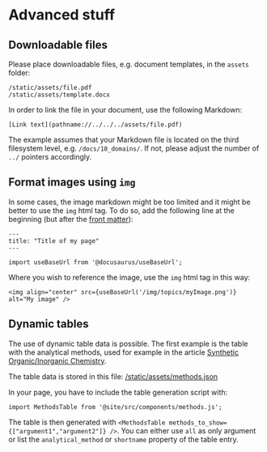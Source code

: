 # Advanced stuff

## Downloadable files

Please place downloadable files, e.g. document templates, in the `assets` folder:
```
/static/assets/file.pdf
/static/assets/template.docx
```

In order to link the file in your document, use the following Markdown:

```
[Link text](pathname://../../../assets/file.pdf)
```

The example assumes that your Markdown file is located on the third filesystem level, e.g. `/docs/10_domains/`. If not, please adjust the number of `../` pointers accordingly.


## Format images using `img`

In some cases, the image markdown might be too limited and it might be better to use the `img` html tag. To do so, add the following line at the beginning (but after the [front matter](https://docusaurus.io/docs/create-doc#doc-front-matter)):

```
---
title: "Title of my page"
---

import useBaseUrl from '@docusaurus/useBaseUrl';
```

Where you wish to reference the image, use the `img` html tag in this way:

```
<img align="center" src={useBaseUrl('/img/topics/myImage.png')} alt="My image" />
```


## Dynamic tables

The use of dynamic table data is possible. The first example is the table with the analytical methods, used for example in the article [Synthetic Organic/Inorganic Chemistry](../docs/10_domains/10_synthetic_chemistry.mdx).

The table data is stored in this file: [/static/assets/methods.json](../static/assets/methods.json)

In your page, you have to include the table generation script with:

```
import MethodsTable from '@site/src/components/methods.js';
```

The table is then generated with `<MethodsTable methods_to_show={["argument1","argument2"]} />`. You can either use `all` as only argument or list the `analytical_method` or `shortname` property of the table entry.